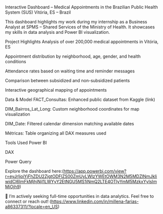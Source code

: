 Interactive Dashboard – Medical Appointments in the Brazilian Public Health System (SUS)
Vitória, ES – Brazil

This dashboard highlights my work during my internship as a Business Analyst at SPMS – Shared Services of the Ministry of Health. It showcases my skills in data analysis and Power BI visualization.

Project Highlights
Analysis of over 200,000 medical appointments in Vitória, ES

Appointment distribution by neighborhood, age, gender, and health conditions

Attendance rates based on waiting time and reminder messages

Comparison between subsidized and non-subsidized patients

Interactive geographical mapping of appointments

Data & Model
FACT_Consultas: Enhanced public dataset from Kaggle (link)

DIM_Bairros_Lat_Long: Custom neighborhood coordinates for map visualization

DIM_Date: Filtered calendar dimension matching available dates

Métricas: Table organizing all DAX measures used

Tools Used
Power BI

DAX

Power Query

Explore the dashboard here:(https://app.powerbi.com/view?r=eyJrIjoiYjFhZDU2ZjgtODFlZS00ZmUyLWIzYWEtOWM3N2M5MDZlNmJkIiwidCI6ImFkMjhjNjI1LWYyY2EtNGU5MS1iNmQ2LTE4OTIyYmM5MzkxYyIsImMiOjh9)

📣 I’m actively seeking full-time opportunities in data analytics. Feel free to connect or reach out! (https://www.linkedin.com/in/millena-farias-a86337311/?locale=en_US)

